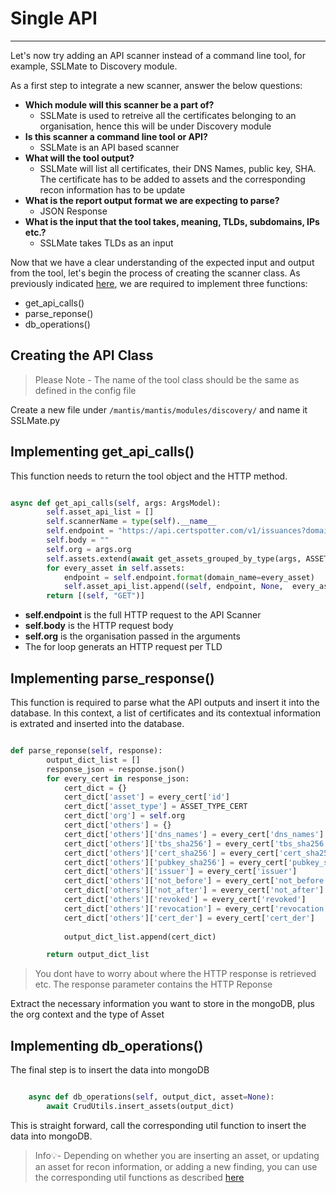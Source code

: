 # Single API
---

Let's now try adding an API scanner instead of a command line tool, for example, SSLMate to Discovery module.

As a first step to integrate a new scanner, answer the below questions:

- **Which module will this scanner be a part of?**
    - SSLMate is used to retreive all the certificates belonging to an organisation, hence this will be under Discovery module
- **Is this scanner a command line tool or API?**
    - SSLMate is an API based scanner
- **What will the tool output?**
    - SSLMate will list all certificates, their DNS Names, public key, SHA. The certificate has to be added to assets and the corresponding recon information has to be update
- **What is the report output format we are expecting to parse?** 
    - JSON Response
- **What is the input that the tool takes, meaning, TLDs, subdomains, IPs etc.?**
    - SSLMate takes TLDs as an input

Now that we have a clear understanding of the expected input and output from the tool, let's begin the process of creating the scanner class. As previously indicated [here](/./basics-mantis-code/scanner-base-class.md), we are required to implement three functions:

- get_api_calls()
- parse_reponse()
- db_operations()

## Creating the API Class

> Please Note - The name of the tool class should be the same as defined in the config file

Create a new file under `/mantis/mantis/modules/discovery/` and name it SSLMate.py

## Implementing get_api_calls()

This function needs to return the tool object and the HTTP method.

```python

async def get_api_calls(self, args: ArgsModel):
        self.asset_api_list = []
        self.scannerName = type(self).__name__
        self.endpoint = "https://api.certspotter.com/v1/issuances?domain={domain_name}&include_subdomains=true&expand=dns_names&expand=issuer&expand=revocation&expand=problem_reporting&expand=cert_der"
        self.body = ""
        self.org = args.org
        self.assets.extend(await get_assets_grouped_by_type(args, ASSET_TYPE_TLD))
        for every_asset in self.assets:
            endpoint = self.endpoint.format(domain_name=every_asset)
            self.asset_api_list.append((self, endpoint, None,  every_asset))
        return [(self, "GET")]
```

- **self.endpoint** is the full HTTP request to the API Scanner
- **self.body** is the HTTP request body
- **self.org** is the organisation passed in the arguments
- The for loop generats an HTTP request per TLD

## Implementing parse_response()

This function is required to parse what the API outputs and insert it into the database. In this context, a list of certificates and its contextual information is extrated and inserted into the database.

```python

def parse_reponse(self, response):
        output_dict_list = []
        response_json = response.json()
        for every_cert in response_json:
            cert_dict = {}
            cert_dict['asset'] = every_cert['id']
            cert_dict['asset_type'] = ASSET_TYPE_CERT
            cert_dict['org'] = self.org
            cert_dict['others'] = {}
            cert_dict['others']['dns_names'] = every_cert['dns_names']
            cert_dict['others']['tbs_sha256'] = every_cert['tbs_sha256']
            cert_dict['others']['cert_sha256'] = every_cert['cert_sha256']
            cert_dict['others']['pubkey_sha256'] = every_cert['pubkey_sha256']
            cert_dict['others']['issuer'] = every_cert['issuer']
            cert_dict['others']['not_before'] = every_cert['not_before']
            cert_dict['others']['not_after'] = every_cert['not_after']
            cert_dict['others']['revoked'] = every_cert['revoked']
            cert_dict['others']['revocation'] = every_cert['revocation']
            cert_dict['others']['cert_der'] = every_cert['cert_der']
            
            output_dict_list.append(cert_dict)

        return output_dict_list

```
> You dont have to worry about where the HTTP response is retrieved etc. The response parameter contains the HTTP Reponse

Extract the necessary information you want to store in the mongoDB, plus the org context and the type of Asset

## Implementing db_operations()

The final step is to insert the data into mongoDB

```python

    async def db_operations(self, output_dict, asset=None):
        await CrudUtils.insert_assets(output_dict)

```
This is straight forward, call the corresponding util function to insert the data into mongoDB.

> Info💡- Depending on whether you are inserting an asset, or updating an asset for recon information, or adding a new finding, you can use the corresponding util functions as described [here](/./basics-mantis-code/important-utils.md)
